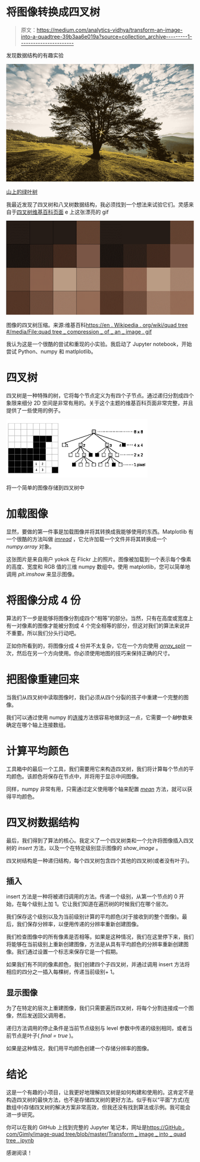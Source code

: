 # 将图像转换成四叉树

> 原文：<https://medium.com/analytics-vidhya/transform-an-image-into-a-quadtree-39b3aa6e019a?source=collection_archive---------1----------------------->

发现数据结构的有趣实验

![](img/33ccc4369711c5f8a54bbeccd2b909f5.png)

[山上的绿叶树](https://www.pexels.com/photo/dawn-nature-tree-romania-56875/)

我最近发现了四叉树和八叉树数据结构，我必须找到一个想法来试验它们。灵感来自于[四叉树维基百科页面](https://en.wikipedia.org/wiki/Quadtree#QuadTree_class) e 上这张漂亮的 gif

![](img/bddd00e670c5775d3743be32c568a568.png)

图像的四叉树压缩。来源:维基百科[https://en . Wikipedia . org/wiki/quad tree #/media/File:quad tree _ compression _ of _ an _ image . gif](https://en.wikipedia.org/wiki/Quadtree#/media/File:Quadtree_compression_of_an_image.gif)

我认为这是一个很酷的尝试和重现的小实验。我启动了 Jupyter notebook，开始尝试 Python、numpy 和 matlplotlib。

# 四叉树

四叉树是一种特殊的树，它将每个节点定义为有四个子节点。通过递归分割成四个象限来细分 2D 空间是非常有用的。关于这个主题的维基百科页面非常完整，并且提供了一些使用的例子。

![](img/951345e5cd3239f1a52d653307023a74.png)

将一个简单的图像存储到四叉树中

# 加载图像

显然，要做的第一件事是加载图像并将其转换成我能够使用的东西。Matplotlib 有一个很酷的方法叫做 [*imread*](https://matplotlib.org/api/_as_gen/matplotlib.pyplot.imread.html) ，它允许加载一个文件并将其转换成一个 *numpy.array* 对象。

这张图片是来自用户 yokok 在 Flickr 上的照片。图像被加载到一个表示每个像素的高度、宽度和 RGB 值的三维 numpy 数组中。使用 matplotlib，您可以简单地调用 *plt.imshow* 来显示图像。

# 将图像分成 4 份

算法的下一步是能够将图像分割成四个“相等”的部分。当然，只有在高度或宽度上有一对像素的图像才能被分割成 4 个完全相等的部分，但这对我们的算法来说并不重要。所以我们分头行动吧。

正如你所看到的，将图像分成 4 份并不太复杂，它在一个方向使用 [*array_split*](https://docs.scipy.org/doc/numpy/reference/generated/numpy.array_split.html) 一次，然后在另一个方向使用。你必须使用地图的技巧来保持正确的尺寸。

# 把图像重建回来

当我们从四叉树中读取图像时，我们必须从四个分裂的孩子中重建一个完整的图像。

我们可以通过使用 numpy 的[连接](https://docs.scipy.org/doc/numpy/reference/generated/numpy.concatenate.html)方法很容易地做到这一点，它需要一个*轴*参数来确定在哪个轴上连接数组。

# 计算平均颜色

工具箱中的最后一个工具，我们需要用它来构造四叉树，我们将计算每个节点的平均颜色。该颜色将保存在节点中，并将用于显示中间图像。

同样，numpy 非常有用，只需通过定义使用哪个轴来配置 [*mean*](https://docs.scipy.org/doc/numpy/reference/generated/numpy.mean.html) 方法，就可以获得平均颜色。

# 四叉树数据结构

最后，我们得到了算法的核心。我定义了一个四叉树类和一个允许将图像插入四叉树的 *insert* 方法，以及一个在特定级别显示图像的 *show_image* 。

四叉树结构是一种递归结构，每个四叉树包含四个其他的四叉树(或者没有叶子)。

## 插入

insert 方法是一种将被递归调用的方法。传递一个级别，从第一个节点的 0 开始，在每个级别上加 1。它让我们知道在遍历树的时候我们在哪个层次。

我们保存这个级别以及为当前级别计算的平均颜色(对于接收到的整个图像)。最后，我们保存分辨率，以便用传递的分辨率重新创建图像。

我们检查图像中的所有像素是否相等。如果是这种情况，我们在这里停下来，我们将能够在当前级别上重新创建图像，方法是从具有平均颜色的分辨率重新创建图像。我们通过设置一个标志来保存它是一个假期。

如果我们有不同的像素颜色，我们创建四个子四叉树，并通过调用 insert 方法将相应的四分之一插入每棵树，传递当前级别+ 1。

## 显示图像

为了在特定的层次上重建图像，我们只需要遍历四叉树，将每个分割连接成一个图像，然后发送回父调用者。

递归方法调用的停止条件是当前节点级别与 level 参数中传递的级别相同，或者当前节点是叶子( *final = true* )。

如果是这种情况，我们用平均颜色创建一个存储分辨率的图像。

# 结论

这是一个有趣的小项目，让我更好地理解四叉树是如何构建和使用的。这肯定不是构造四叉树的最快方法，也不是存储四叉树的更好方法。似乎有以“平面”方式(在数组中)存储四叉树的解决方案非常高效，但我还没有找到算法或示例。我可能会进一步研究。

你可以在我的 GitHub 上找到完整的 Jupyter 笔记本，网址是[https://GitHub . com/Gimly/image-quad tree/blob/master/Transform _ image _ into _ quad tree . ipynb](https://github.com/Gimly/image-quadtree/blob/master/Transform_image_into_quadtree.ipynb)

感谢阅读！